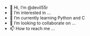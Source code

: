 - 👋 Hi, I’m @devil55r
- 👀 I’m interested in ...
- 🌱 I’m currently learning Python and C
- 💞️ I’m looking to collaborate on ...
- 📫 How to reach me ...

<!---
devil55r/devil55r is a ✨ special ✨ repository because its `README.md` (this file) appears on your GitHub profile.
You can click the Preview link to take a look at your changes.
--->

